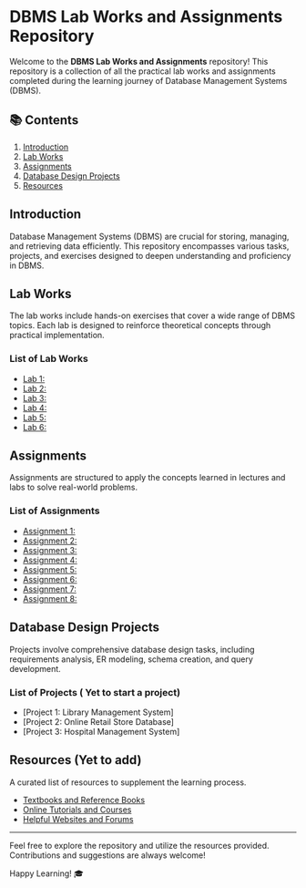 # DBMS Lab Works and Assignments Repository

Welcome to the **DBMS Lab Works and Assignments** repository! This repository is a collection of all the practical lab works and assignments completed during the learning journey of Database Management Systems (DBMS).

## 📚 Contents

1. [Introduction](#introduction)
2. [Lab Works](#lab-works)
3. [Assignments](#assignments)
4. [Database Design Projects](#database-design-projects)
5. [Resources](#resources)

## Introduction

Database Management Systems (DBMS) are crucial for storing, managing, and retrieving data efficiently. This repository encompasses various tasks, projects, and exercises designed to deepen understanding and proficiency in DBMS.

## Lab Works

The lab works include hands-on exercises that cover a wide range of DBMS topics. Each lab is designed to reinforce theoretical concepts through practical implementation.

### List of Lab Works

- [Lab 1: ]()
- [Lab 2: ]()
- [Lab 3: ]()
- [Lab 4: ]()
- [Lab 5: ]()
- [Lab 6: ]()

## Assignments

Assignments are structured to apply the concepts learned in lectures and labs to solve real-world problems.

### List of Assignments

- [Assignment 1:](assignments/assignment1.md)
- [Assignment 2:](assignments/assignment2.md)
- [Assignment 3:](assignments/assignment3.md)
- [Assignment 4:](assignments/assignment4.md)
- [Assignment 5:](assignments/assignment5.md)
- [Assignment 6:](assignments/assignment6.md)
- [Assignment 7:](assignments/assignment7.md)
- [Assignment 8:](assignments/assignment8.md)

## Database Design Projects

Projects involve comprehensive database design tasks, including requirements analysis, ER modeling, schema creation, and query development.

### List of Projects ( Yet to start a project)

- [Project 1: Library Management System]
- [Project 2: Online Retail Store Database]
- [Project 3: Hospital Management System]

## Resources (Yet to add)

A curated list of resources to supplement the learning process.

- [Textbooks and Reference Books](resources/books.md)
- [Online Tutorials and Courses](resources/online_courses.md)
- [Helpful Websites and Forums](resources/websites.md)

---

Feel free to explore the repository and utilize the resources provided. Contributions and suggestions are always welcome!

Happy Learning! 🎓
